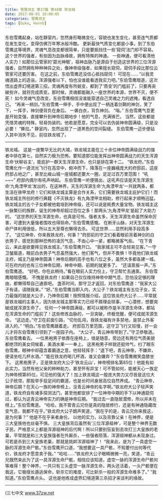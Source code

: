 ```yaml
---
title: 雪鹰领主 第37篇 第48章 铁龙城
date: 2017-06-01 10:00:05
categories: 雪鹰领主
tags: [Duke, Hannb]
---
```


东伯雪鹰起身，站在静室内，忽然身形略微变化，容貌也发生变化，甚至连气质都在发生变化，变得仿佛万年寒冰般冷酷。 更新最快气质变化都是小事，到了东伯雪鹰这等境界，灵魂气息改变都很简单，只是要抵挡住一些‘窥伺’法门却不容易。
这个世界的强者，有些因为血脉缘故，拥有特殊的神通。
一些神通，便可看清他人实力！如那位云管家的‘碧光神眼’，祖神血脉乃是源自于创造这世界的三位浑源强者，自然拥有种种神异之处，像神帝级强者，如果擅长窥伺，窥伺手段比那位云管家可还要厉害。
在这之前，东伯雪鹰还没信心抵挡窥伺！
可现在……
“以我灵魂道路上的造诣，浑源强者以下，怕也没谁能看透我实力吧。”东伯雪鹰暗道，这次悟出虚界幻境道第三招，灵魂再度有所蜕变，都到了‘质变’的门槛前了，只要再突破些许，就将完成质变。那时候，灵魂都能融入一座世界的本源，世界不灭，便不死！
如今灵魂气息改变，东伯雪鹰相信没谁能穿透自己灵魂之力的遮掩，看透自己。
“再来一柄剑。”东伯雪鹰一伸手，手中便出现了一柄连着剑鞘的神剑，笑了下，一挥手，神剑便背负在身后。
一袭白衣，背负神剑。
“嗡。”
东伯雪鹰气息更是开始变强，直接攀升到神帝后期地步！他的气息，充满锋芒。
当然，这些都是凭借灵魂的特殊，轻易伪装的。他若是愿意，完全可以去伪装神帝圆满级，只是没必要！
“撕拉。”
静室内，忽然出现了一道黑色的空间裂缝。
东伯雪鹰一迈步便钻入其中消失不见，前往铁龙城了。
******
铁龙城。
这是一座繁华无比的大城，铁龙城主能在三十余位神帝圆满级战力的强者中排在第七，自然实力极为恐怖。要知道那位能发挥出神帝圆满战力的天生浑源生命‘伏柳谷主’，能庇护一群天生浑源生命，也只是排在第十二。
“铁龙府。”东伯雪鹰化作一道流光飞行在高空中，俯冲而下，降落在一座巍峨庞大的府邸前，这座府邸占地之广，甚至比峻山城一座城都还要大一圈，足足过百万里范围！
“吼~~~”
府邸内偶尔有吼声响起。
东伯雪鹰一听便猜出，这吼声应该是天生浑源生命‘九角湮甲龙’发出的，在这神界，天生的浑源生命‘九角湮甲龙’一共就两条，都生活在铁甲龙府！它们和铁龙城主算是合作关系，它们需要铁龙城主庇护它们！而铁龙城主所创的修行典籍《不灭铁龙》有九角湮甲龙相助，修行起来才顺畅迅猛，铁龙城主的五个子女都被他栽培到神帝级，还可以说是耗费大量宝物。铁龙城主这一脉繁衍的族群，诞生的神帝却超过百位之多！那两头‘九角湮甲龙’是起了大助力的。
“这世界的天生浑源生命，也真是可怜。强者太多，天生浑源生命虽然保命厉害，可遭到大量强者围攻也得殒命。”东伯雪鹰感慨。
在断牙山脉，对天生浑源生命尸体利用很低，所以五大至尊也懒得去杀。
可这世界……显然利用手段高多了。
“这位神帝，你来我铁龙府，何事？”府邸前的守卫们看着眼前背着神剑的白衣男子，感觉到那种恐怖的凌厉气息，不由心中一紧，都略微客气些。
“在下青云，来此是欲要拜见铁龙城主。”东伯雪鹰开口。
“我家城主可不会轻易见客。”一守卫皱眉道，眼前白衣男子气息虽然强大，他们客气，但并不畏惧！毕竟他们铁龙城主府，城主乃是神帝圆满！神帝后期的高手也有八位之多，虽然大多都各建一城，可在府内的也有三位神帝后期，神帝中期、前期的就更多了。
“还请禀报一声。”东伯雪鹰道。
“好吧，你在此稍待。”看在眼前人实力份上，守卫帮忙去通禀。
东伯雪鹰暗暗感慨。
不愧是铁龙府！如果自己仅仅维持神帝中期气息，恐怕没足够的理由，都懒得帮自己通禀吧。
盏茶时间，那守卫才返回，对东伯雪鹰道：“我家大公子有请，请随我来。”
“好。”东伯雪鹰当即入内，大公子？铁龙城主有五位子女，实力最强的就是大公子，乃神帝后期！按照情报介绍，这位铁龙府大公子……平常就是铁龙福的主事人，因为铁龙城主那等实力已经不屑理会琐事，一心潜修，想要突破成就浑源生命了。
任何一个神帝圆满级，都可以被称作是半浑源生命体，都站在浑源生命的门槛前了！这些修炼血脉的，一旦突破，终极觉醒，便可成就浑源生命。
“这边走。”守卫在前面引路，“切勿乱闯，我铁龙福有许多禁地，是禁止外客进入的。”
“明白。”东伯雪鹰跟着走。
府邸百万里范围，这守卫飞行又较慢，好一会儿才将东伯雪鹰引领到了一座园子内。
“大公子，青云神帝带到了。”守卫恭敬道。
东伯雪鹰看去。
一位黑袍男子依靠在座椅上，很是随意，旁边还有两位气质美貌都绝顶的美女伺候着，美酒水果一一奉上。
这黑袍男子样貌还挺帅气，扫了眼东伯雪鹰，眼神中却蕴含着霸道之意，他轻轻挥手：“退下吧，青云神帝，不嫌弃，便请坐吃几杯水酒。”
“能在铁龙府喝几杯酒，谁又会嫌弃？”东伯雪鹰微笑盘膝坐下。
这黑袍男子，正是铁龙府大公子‘铁龙云山’，神帝榜排名第85位！他能有如此实力，当然有他父亲的种种助力，甚至怀有异宝！可不管如何，能被天心一族定为神帝榜第85位，可见他的强大了！加上铁龙城这一股庞大势力又尽皆是这位大公子统领，那股举手投足间的霸道，也是长时间身居高位自然养成。
“青云神帝，神帝后期？在天心一族的神帝榜上，没青云神帝的名字啊。”铁龙府大公子轻声笑道，铁龙府自有诸多探测法门，甚至他都安排了一位神帝中期的手下以神通窥伺过，都认为这青云神帝实力的确是神帝后期。
“我过去一直隐居潜修，所以并未在榜上。”东伯雪鹰道。
“哈哈，我不管青云兄你是真的隐居修行，还是有神通隐藏改变气息，我都不在乎。”铁龙府大公子朗声笑道，“我在乎的是，青云兄你来我这，是为何事？”
他是不在乎来者身份。
以他的实力，以及背靠父亲！在神界，便是三大皇族他也丝毫不惧。
三大皇族背后虽然有‘三位浑源祖神’，可是整个神界无数子民，严格意义上都是浑源祖神的后代啊！所以只要别狂妄到去攻打三大皇族的老巢，平常就是和三大皇族强者在外厮杀，一些强者陨落，浑源祖神都从未现身过。
可若是杀到三大皇族老巢，那就是挑衅浑源祖神了！
“我来此，是为了一具虚空一脉的浑源生命尸骸。”东伯雪鹰开口道，“我想要这一具尸骸，不知要付出何等代价，铁龙府才愿意卖于我。”
“哈哈……”铁龙府大公子眼睛微微一亮，笑道，“青云兄既然来此为了这一具浑源生命尸骸，相信应该知道，虚空一脉的浑源生命尸骸何等难得！整个神界，一共只有三头虚空一脉浑源生命，两头还活着，一头尸骸便在我这，它极擅长遁逃保命，斩杀它的难度，可比斩杀一般的浑源生命难多了。”
“我知道。”东伯雪鹰点头。
这也是他练成虚界幻境道第三杀招才来谈判的缘故。
******
(三七中文 www.37zw.net